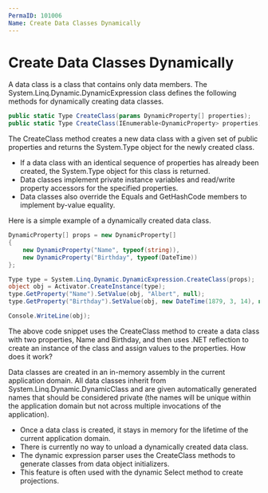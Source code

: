 ```yaml
---
PermaID: 101006
Name: Create Data Classes Dynamically
---
```

# Create Data Classes Dynamically

A data class is a class that contains only data members. The System.Linq.Dynamic.DynamicExpression class defines the following methods for dynamically creating data classes.

```csharp
public static Type CreateClass(params DynamicProperty[] properties);
public static Type CreateClass(IEnumerable<DynamicProperty> properties);
```

The CreateClass method creates a new data class with a given set of public properties and returns the System.Type object for the newly created class. 

 - If a data class with an identical sequence of properties has already been created, the System.Type object for this class is returned.
 - Data classes implement private instance variables and read/write property accessors for the specified properties. 
 - Data classes also override the Equals and GetHashCode members to implement by-value equality.

Here is a simple example of a dynamically created data class.

```csharp
DynamicProperty[] props = new DynamicProperty[]
{
    new DynamicProperty("Name", typeof(string)),
    new DynamicProperty("Birthday", typeof(DateTime))
};

Type type = System.Linq.Dynamic.DynamicExpression.CreateClass(props);
object obj = Activator.CreateInstance(type);
type.GetProperty("Name").SetValue(obj, "Albert", null);
type.GetProperty("Birthday").SetValue(obj, new DateTime(1879, 3, 14), null);

Console.WriteLine(obj);
```

The above code snippet uses the CreateClass method to create a data class with two properties, Name and Birthday, and then uses .NET reflection to create an instance of the class and assign values to the properties.
How does it work?

Data classes are created in an in-memory assembly in the current application domain. All data classes inherit from System.Linq.Dynamic.DynamicClass and are given automatically generated names that should be considered private (the names will be unique within the application domain but not across multiple invocations of the application). 

 - Once a data class is created, it stays in memory for the lifetime of the current application domain. 
 - There is currently no way to unload a dynamically created data class.
 - The dynamic expression parser uses the CreateClass methods to generate classes from data object initializers. 
 - This feature is often used with the dynamic Select method to create projections.
